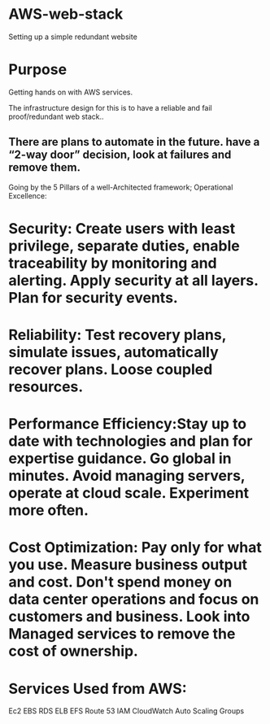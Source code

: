 # AWS-web-stack
Setting up a simple redundant website

# Purpose
Getting hands on with AWS services.

The infrastructure design for this is to have a reliable and fail proof/redundant web stack..


## There are plans to automate in the future. have a “2-way door” decision, look at failures and remove them. ##

Going by the 5 Pillars of a well-Architected framework;
Operational Excellence:

# Security: Create users with least privilege, separate duties, enable traceability by monitoring and alerting. Apply security at all layers. Plan for security events.

# Reliability: Test recovery plans, simulate issues, automatically recover plans. Loose coupled resources.

# Performance Efficiency:Stay up to date with technologies and plan for expertise guidance. Go global in minutes. Avoid managing servers, operate at cloud scale. Experiment more often.

# Cost Optimization:  Pay only for what you use. Measure business output and cost. Don't spend money on data center operations and focus on customers and business. Look into Managed services to remove the cost of ownership.


# Services Used from AWS:

Ec2
EBS
RDS
ELB
EFS
Route 53
IAM
CloudWatch
Auto Scaling Groups



